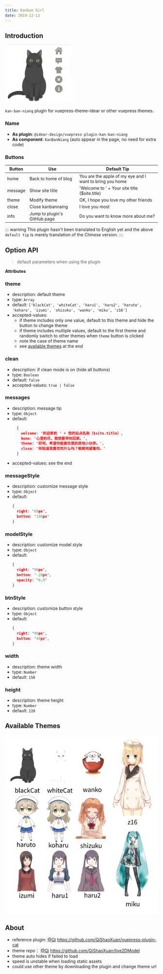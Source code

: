 ```yaml
---
title: Kanban Girl
date: 2019-12-13
---
```


## Introduction

![demo.png](./images/kanbannaing_1.png)

`kan-ban-niang` plugin for vuepress-theme-idear or other vuepress themes.

### Name

- **As plugin**: `@idear-design/vuepress-plugin-kan-ban-niang`
- **As component**: `KanBanNiang` (auto appear in the page, no need for extra code)

### Buttons

|Button|Use|Default Tip|
|-|-|-|
|home|Back to home of blog|You are the apple of my eye and I want to bring you home|
|message|Show site title|'Welcome to ' + Your site title ($site.title) |
|theme|Modify theme|OK, I hope you love my other friends|
|close|Close kanbannaing|I love you most|
|info|Jump to plugin's GitHub page|Do you want to know more about me?|

::: warning
This plugin hasn't been translated to English yet and the above `default tip` is merely translation of the Chinese version.
:::

## Option API

> default parameters when using the plugin

**Attributes**

### theme

- description: default theme
- type: `Array`
- default: `['blackCat', 'whiteCat', 'haru1', 'haru2', 'haruto', 'koharu', 'izumi', 'shizuku', 'wanko', 'miku', 'z16']`
- accepted-values:
  - if theme includes only one value, default to this theme and hide the button to change theme
  - if theme includes multiple values, default to the first theme and randomly switch to other themes when `theme` button is clicked
  - note the case of theme name
  - see [available themes](#available-themes) at the end

### clean
- description: if clean mode is on (hide all buttons)
- type: `Boolean`
- default: `false`
- accepted-values: `true | false`

### messages

- description: message tip
- type: `Object`
- default:
  ```json
    {
      welcome: '欢迎来到 ' + 您的站点名称（$site.title）,
      home: '心里的花，我想要带你回家。',
      theme: '好吧，希望你能喜欢我的其他小伙伴。',
      close: '你知道我喜欢吃什么吗？痴痴地望着你。'
    }
  ```
- accepted-values: see the end

### messageStyle

- description: customize message style
- type: `Object`
- default:
    ```json
    {
      right: '68px',
      bottom: '190px'
    }
    ```

### modelStyle

- description: customize model style
- type: `Object`
- default:
    ```json
    {
      right: '90px',
      bottom: '-20px',
      opacity: '0.9'
    }
    ```

### btnStyle

- description: customize button style
- type: `Object`
- default:
    ```json
    {
      right: '90px',
      bottom: '40px',
    }
    ```

### width

- description: theme width
- type: `Number`
- default: `150`

### height

- description: theme height
- type: `Number`
- default: `220`

## Available Themes

![themes.png](./images/kanbanniang_2.png)

## About

- reference plugin: [@Qi](https://github.com/QiShaoXuan) https://github.com/QiShaoXuan/vuepress-plugin-cat
- theme repo： [@Qi](https://github.com/QiShaoXuan) https://github.com/QiShaoXuan/live2DModel
- theme auto hides if failed to load
- speed is unstable when loading static assets
- could use other theme by downloading the plugin and change theme url
